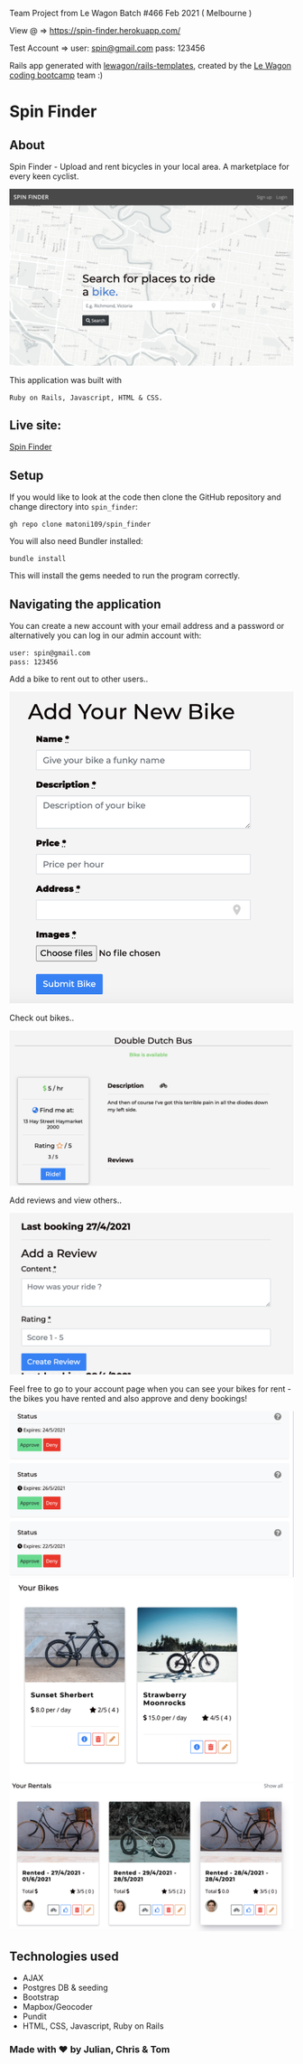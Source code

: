 Team Project from Le Wagon Batch #466 Feb 2021 ( Melbourne )

View @ =>
https://spin-finder.herokuapp.com/

Test Account => 
user: spin@gmail.com
pass: 123456

Rails app generated with [lewagon/rails-templates](https://github.com/lewagon/rails-templates), created by the [Le Wagon coding bootcamp](https://www.lewagon.com) team :) 

# Spin Finder

## About

Spin Finder - Upload and rent bicycles in your local area. A marketplace for every keen cyclist.

![UI - Home](docs/home.png)

This application was built with
```
Ruby on Rails, Javascript, HTML & CSS.
```

## Live site:

[Spin Finder](https://spin-finder.herokuapp.com/)

## Setup

If you would like to look at the code then clone the GitHub repository and change directory into `spin_finder`:
```
gh repo clone matoni109/spin_finder
```

You will also need Bundler installed:
```
bundle install
```
This will install the gems needed to run the program correctly.

## Navigating the application

You can create a new account with your email address and a password or alternatively you can log in our admin account with:

```
user: spin@gmail.com
pass: 123456

```

Add a bike to rent out to other users..

![rent](docs/add-bike.png)

Check out bikes..

![rent](docs/bike-view.png)

Add reviews and view others..

![rent](docs/add-review.png)

Feel free to go to your account page when you can see your bikes for rent - the bikes you have rented and also approve and deny bookings!

![rent](docs/approve.png)
![rent](docs/your-bikes.png)
![rent](docs/your-rentals.png)


## Technologies used

- AJAX
- Postgres DB & seeding
- Bootstrap
- Mapbox/Geocoder
- Pundit
- HTML, CSS, Javascript, Ruby on Rails

### Made with ❤️ by Julian, Chris & Tom
